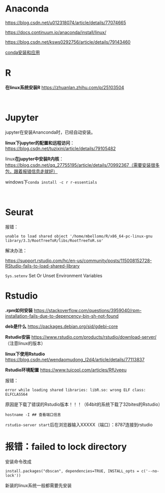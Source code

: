 #  Anaconda

https://blog.csdn.net/u012318074/article/details/77074665

https://docs.continuum.io/anaconda/install/linux/

https://blog.csdn.net/ksws0292756/article/details/79143460

[conda安装和应用](https://www.jianshu.com/p/edaa744ea47d)



# R

**在linux系统安装R**  https://zhuanlan.zhihu.com/p/25103504

&nbsp;

# Jupyter

jupyter在安装Ananconda时，已经自动安装。

**linux下jupyter的配置和远程访问**：https://blog.csdn.net/tuzixini/article/details/79105482

linux**在jupyter中安装R内核**： https://blog.csdn.net/qq_27755195/article/details/70992367（需要安装很多包，跟着报错信息走就好）

windows下`conda install -c r r-essentials`

&nbsp;



# Seurat

报错：

~~~linux
unable to load shared object '/home/mbellomo/R/x86_64-pc-linux-gnu library/3.3/RootTreeToR/libs/RootTreeToR.so'
~~~

解决办法：

https://support.rstudio.com/hc/en-us/community/posts/115008152728-RStudio-fails-to-load-shared-library

`Sys.setenv`  Set Or Unset Environment Variables



#  Rstudio

**.rpm如何安装** https://stackoverflow.com/questions/3959040/rpm-installation-fails-due-to-depencency-bin-sh-not-found

**deb是什么** https://packages.debian.org/sid/gdebi-core

**Rstudio安装** https://www.rstudio.com/products/rstudio/download-server/ （注意linux的版本）

**linux下使用Rstudio** https://blog.csdn.net/wendaomudong_l2d4/article/details/77113837

**Rstudio环境配置** https://www.tuicool.com/articles/RfUveeu



报错：

~~~linux
error while loading shared libraries: libR.so: wrong ELF class: ELFCLASS64
~~~

原因是下载了错误的Rstudio版本！！！（64bit的系统下载了32bites的Rstudio）

~~~linux
hostname -I ## 查看端口信息
~~~

`rstudio-server start`后在浏览器输入XXXXX（端口）：8787连接到rstudio



#  报错：failed to lock directory

安装命令改成

~~~
install.packages("dbscan", dependencies=TRUE, INSTALL_opts = c('--no-lock'))
~~~







新装的linux系统一般都需要先安装

